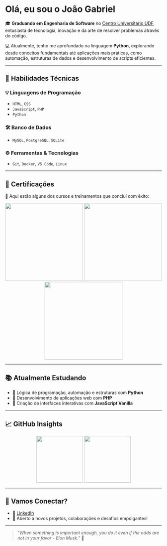 #  Olá, eu sou o João Gabriel 

🎓 **Graduando em Engenharia de Software** no [Centro Universitário UDF](https://www.udf.edu.br/), entusiasta de tecnologia, inovação e da arte de resolver problemas através do código.

💻 Atualmente, tenho me aprofundado na linguagem **Python**, explorando desde conceitos fundamentais até aplicações mais práticas, como automação, estruturas de dados e desenvolvimento de scripts eficientes.

---

## 🚀 Habilidades Técnicas

### 💡 Linguagens de Programação
- `HTML`, `CSS`
- `JavaScript`, `PHP`
- `Python`

### 🛠️ Banco de Dados
- `MySQL`, `PostgreSQL`, `SQLite`

### ⚙️ Ferramentas & Tecnologias
- `Git`, `Docker`, `VS Code`, `Linux`

---

## 🌟 Certificações

📜 Aqui estão alguns dos cursos e treinamentos que concluí com êxito:

<p align="center">
  <img src="https://github.com/user-attachments/assets/c25b5ddd-f69c-4f39-acbf-c90e35395da1" width="250" />
  <img src="https://github.com/user-attachments/assets/26035e8c-a8f2-412d-b821-dbd606dc8d30" width="250" />
  <img src="https://github.com/user-attachments/assets/fa00248a-3ec1-495a-ac04-e766163fdfe8" width="250" />
</p>

---

## 📚 Atualmente Estudando

- 🐍 Lógica de programação, automação e estruturas com **Python**
- 🔧 Desenvolvimento de aplicações web com **PHP**
- 🎨 Criação de interfaces interativas com **JavaScript Vanilla**

---

## 📈 GitHub Insights

<div align="center">
  <img height="150em" src="https://github-readme-stats.vercel.app/api?username=joaogbpereira&show_icons=true&theme=radical&include_all_commits=true&count_private=true" />
  <img height="150em" src="https://github-readme-stats.vercel.app/api/top-langs/?username=joaogbpereira&layout=compact&langs_count=7&theme=radical" />
</div>

---

## 🤝 Vamos Conectar?

- 🔗 [LinkedIn](https://www.linkedin.com/in/seu-perfil-aqui)  
- 💬 Aberto a novos projetos, colaborações e desafios empolgantes!

---

> _"When something is important enough, you do it even if the odds are not in your favor - Elon Musk."_ 🚀
